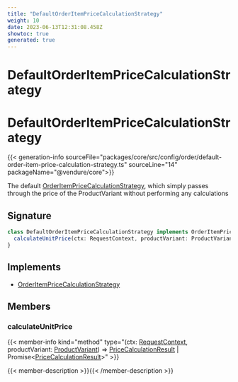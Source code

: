 ```yaml
---
title: "DefaultOrderItemPriceCalculationStrategy"
weight: 10
date: 2023-06-13T12:31:08.458Z
showtoc: true
generated: true
---
```

<!-- This file was generated from the Vendure source. Do not modify. Instead, re-run the "docs:build" script -->

# DefaultOrderItemPriceCalculationStrategy
<div class="symbol">


# DefaultOrderItemPriceCalculationStrategy

{{< generation-info sourceFile="packages/core/src/config/order/default-order-item-price-calculation-strategy.ts" sourceLine="14" packageName="@vendure/core">}}

The default <a href='/typescript-api/orders/order-item-price-calculation-strategy#orderitempricecalculationstrategy'>OrderItemPriceCalculationStrategy</a>, which simply passes through the price of
the ProductVariant without performing any calculations

## Signature

```TypeScript
class DefaultOrderItemPriceCalculationStrategy implements OrderItemPriceCalculationStrategy {
  calculateUnitPrice(ctx: RequestContext, productVariant: ProductVariant) => PriceCalculationResult | Promise<PriceCalculationResult>;
}
```
## Implements

 * <a href='/typescript-api/orders/order-item-price-calculation-strategy#orderitempricecalculationstrategy'>OrderItemPriceCalculationStrategy</a>


## Members

### calculateUnitPrice

{{< member-info kind="method" type="(ctx: <a href='/typescript-api/request/request-context#requestcontext'>RequestContext</a>, productVariant: <a href='/typescript-api/entities/product-variant#productvariant'>ProductVariant</a>) => <a href='/typescript-api/common/price-calculation-result#pricecalculationresult'>PriceCalculationResult</a> | Promise&#60;<a href='/typescript-api/common/price-calculation-result#pricecalculationresult'>PriceCalculationResult</a>&#62;"  >}}

{{< member-description >}}{{< /member-description >}}


</div>
